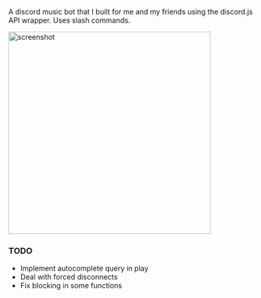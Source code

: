 A discord music bot that I built for me and my friends using the discord.js API wrapper. Uses slash commands.

<img src="https://github.com/user-attachments/assets/e4cecf4e-8722-4ebb-a795-8da087696f06" alt="screenshot" height=400px>

### TODO
- Implement autocomplete query in play
- Deal with forced disconnects
- Fix blocking in some functions

